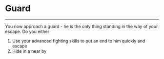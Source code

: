 # Guard 
---
You now approach a guard - he is the only thing standing in the way of your escape. 
Do you either 

1. Use your advanced fighting skills to put an end to him quickly and escape 
2.  Hide in a near by 




